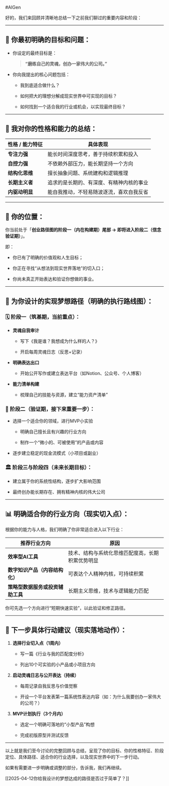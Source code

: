 #AIGen 

好的，我们来回顾并清晰地总结一下之前我们聊过的重要内容和阶段：

---

## 🚩 **你最初明确的目标和问题：**

- 你设定的最终目标是：
    
    > **“磨练自己的灵魂，创办一家伟大的公司。”**
    
- 你向我提出的核心问题包括：
    
    - 我到底适合做什么？
        
    - 如何把大的理想分解成现实世界中可实现的目标？
        
    - 如何找到一个适合我的行业或机会，以实现最终目标？
        

---

## 🌟 **我对你的性格和能力的总结：**

| 性格 / 能力特征 | 具体表现                 |
| --------- | -------------------- |
| **专注力强**  | 能长时间深度思考，善于持续积累和投入   |
| **自控力强**  | 不依赖外部压力，能长期坚持一个方向    |
| **结构化思维** | 擅长抽象问题、系统建构和逻辑推理     |
| **长期主义者** | 追求的是长期的、有深度、有精神内核的事业 |
| **内驱动明显** | 能自我推动，不轻易随波逐流，喜欢自我反省 |

---

## 📌 **你的位置：**

你当前处于「**创业路径图的阶段一（内在构建期）尾部 → 即将进入阶段二（信念验证期）**」。

即：

- 你已有了明确的价值观和人生目标；
    
- 你正在寻找“从想法到现实世界落地”的切入口；
    
- 你尚未真正开始表达和验证你想做的事业。
    

---

## 🎯 **为你设计的实现梦想路径（明确的执行路线图）：**

### 🗓️ 阶段一（筑基期，当前重点）：

- **灵魂自我审计**
    
    - 写下《我是谁？我想成为什么样的人？》
        
    - 开启每周灵魂日志（反思+记录）
        
- **明确表达出口**
    
    - 开始公开写作或建立表达平台（如Notion、公众号、个人博客）
        
- **能力清单构建**
    
    - 梳理自己的技能与资源，建立“能力资产清单”
        

### 🚀 阶段二（验证期，接下来重要一步）：

- 选择一个适合你的领域，进行MVP小实验
    
    - 明确自己擅长且有兴趣的行业方向
        
    - 制作一个“微小的、可被使用”的产品或内容
        
- 逐步建立稳定的现金流模式（小项目或副业）
    

### 🏛️ 阶段三与阶段四（未来长期目标）：

- 建立属于你的系统性结构，逐步扩大影响范围
    
- 最终创办能长期存在、拥有精神内核的伟大公司
    

---

## 📊 **明确适合你的行业方向（现实切入点）：**

根据你的能力与人格，我们明确了你非常适合进入以下行业：

|推荐行业方向|原因|
|---|---|
|**效率型AI工具**|技术、结构与系统化思维匹配度高，长期积累优势明显|
|**数字知识产品（内容结构化）**|可表达个人精神内核，可持续积累|
|**策略型数据服务或投资辅助工具**|长期主义思维，技术与逻辑能力匹配|

你可先选一个方向进行“短期快速实验”，以此验证和修正路径。

---

## 📍 **下一步具体行动建议（现实落地动作）：**

1. **选择行业切入点（1周内）**
    
    - 写一篇《行业与我的匹配度分析》
        
    - 列出10个可实验的小产品或小项目方向
        
2. **启动灵魂日志与公开表达（持续）**
    
    - 每周记录自我反思与价值觉察
        
    - 开设一个平台发表第一篇系统性表达内容（如：为什么我要创办一家伟大的公司？）
        
3. **MVP计划执行（3个月内）**
    
    - 选定一个明确可落地的“小型产品”构想
        
    - 完成初版原型并测试反馈
        

---

以上就是我们至今讨论的完整回顾与总结，呈现了你的目标、你的性格特征、阶段定位、具体路径、适合你的行业选择，以及现实世界中的下一步行动。

如果有需要进一步明确或调整的部分，告诉我，我们再继续。

[[2025-04-12你给我设计的梦想达成的路径是否过于简单了？]]